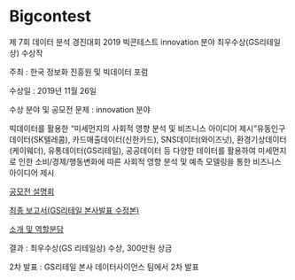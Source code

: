 # Bigcontest
제 7회 데이터 분석 경진대회 2019 빅콘테스트 innovation 분야 최우수상(GS리테일상) 수상작

주최 : 한국 정보화 진흥원 및 빅데이터 포럼

수상일 : 2019년 11월 26일

수상 분야 및 공모전 문제 : innovation 분야

빅데이터를 활용한 “미세먼지의 사회적 영향 분석 및 비즈니스 아이디어 제시”유동인구데이터(SK텔레콤), 카드매출데이터(신한카드), SNS데이터(와이즈넛),
환경기상데이터(케이웨더), 유통데이터(GS리테일), 공공데이터 등 다양한 데이터를 활용하여 미세먼지로 인한 소비/경제/행동변화에 따른 사회적 영향 분석 및 예측 모델링을 통한 비즈니스 아이디어 제시

[공모전 설명회](https://iewha-my.sharepoint.com/:b:/g/personal/192stg11_i_ewha_ac_kr/EZFaT5Cf7vJPsOuLVfUAAN8BxSJIcEaqKLpuBMv1W0PV_w?e=3KFbUM)

[최종 보고서(GS리테일 본사발표 수정본)](https://iewha-my.sharepoint.com/:b:/g/personal/192stg11_i_ewha_ac_kr/EU7SxQmfTZVPucWxjNv1ZgcBJT_hqlkId88bXZy4jKJ9yw?e=p7ck39)

[소개 및 역할분담](https://iewha-my.sharepoint.com/:b:/g/personal/192stg11_i_ewha_ac_kr/EdzkTCAYt59KjSroG4PpEdABSK-TKO65k7z_1YTurleR5g?e=kxw2Ha)


결과 : 최우수상(GS 리테일상) 수상, 300만원 상금

2차 발표 : GS리테일 본사 데이터사이언스 팀에서 2차 발표

